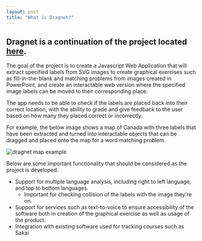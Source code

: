 ```yaml
---
layout: post
title: "What is Dragnet?"
---
```


## Dragnet is a continuation of the project located [here][1].

The goal of the project is to create a Javascript Web Application that will extract specified labels from SVG images to create graphical exercises such as fill-in-the-blank and matching problems from images created in PowerPoint, and create an interactable web version where the specified image labels can be moved to their corresponding place.

The app needs to be able to check if the labels are placed back into their correct location, with the ability to grade and give feedback to the user based on how many they placed correct or incorrectly.

For example, the below image shows a map of Canada with three labels that have been extracted and turned into interactable objects that can be dragged and placed onto the map for a word matching problem.

![dragnet map example](/dragnet-os/assets/images/map_example.png)

Below are some important functionality that should be considered as the project is developed.
- Support for multiple language analysis, including right to left language, and top to bottom languages.
    - Important for checking collision of the labels with the image they're on.
- Support for services such as text-to-voice to ensure accessibility of the software both in creation of the graphical exercise as well as usage of the product.
- Integration with existing software used for tracking courses such as Sakai

[1]: https://github.com/iezer/dragnet